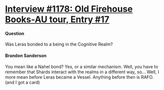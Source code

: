# [Interview #1178: Old Firehouse Books-AU tour, Entry #17](https://www.theoryland.com/intvmain.php?i=1178#17)

#### Question

Was Leras bonded to a being in the Cognitive Realm?

#### Brandon Sanderson

You mean like a Nahel bond? Yes, or a similar mechanism. Well, you have to remember that Shards interact with the realms in a different way, so... Well, I more mean before Leras became a Vessel. Anything before then is RAFO. (and I got a card)

